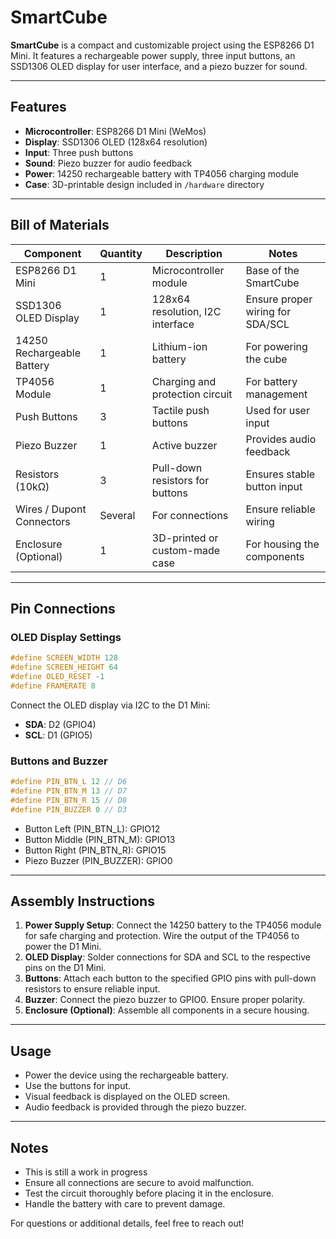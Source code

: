 # SmartCube

**SmartCube** is a compact and customizable project using the ESP8266 D1 Mini. It features a rechargeable power supply, three input buttons, an SSD1306 OLED display for user interface, and a piezo buzzer for sound.  

---

## Features  
- **Microcontroller**: ESP8266 D1 Mini (WeMos)  
- **Display**: SSD1306 OLED (128x64 resolution)  
- **Input**: Three push buttons  
- **Sound**: Piezo buzzer for audio feedback  
- **Power**: 14250 rechargeable battery with TP4056 charging module  
- **Case**: 3D-printable design included in `/hardware` directory  

---

## Bill of Materials  

| **Component**             | **Quantity** | **Description**                           | **Notes**                                   |  
|---------------------------|--------------|-------------------------------------------|---------------------------------------------|  
| ESP8266 D1 Mini           | 1            | Microcontroller module                    | Base of the SmartCube                       |  
| SSD1306 OLED Display      | 1            | 128x64 resolution, I2C interface          | Ensure proper wiring for SDA/SCL            |  
| 14250 Rechargeable Battery| 1            | Lithium-ion battery                       | For powering the cube                       |  
| TP4056 Module             | 1            | Charging and protection circuit           | For battery management                      |  
| Push Buttons              | 3            | Tactile push buttons                      | Used for user input                         |  
| Piezo Buzzer              | 1            | Active buzzer                             | Provides audio feedback                     |  
| Resistors (10kΩ)          | 3            | Pull-down resistors for buttons           | Ensures stable button input                 |  
| Wires / Dupont Connectors | Several      | For connections                           | Ensure reliable wiring                      |  
| Enclosure (Optional)      | 1            | 3D-printed or custom-made case            | For housing the components                  |  

---

## Pin Connections  

### OLED Display Settings  
```c  
#define SCREEN_WIDTH 128  
#define SCREEN_HEIGHT 64  
#define OLED_RESET -1  
#define FRAMERATE 8  
```  
Connect the OLED display via I2C to the D1 Mini:  
- **SDA**: D2 (GPIO4)  
- **SCL**: D1 (GPIO5)  

### Buttons and Buzzer  
```c  
#define PIN_BTN_L 12 // D6  
#define PIN_BTN_M 13 // D7  
#define PIN_BTN_R 15 // D8  
#define PIN_BUZZER 0 // D3  
```  
- Button Left (PIN_BTN_L): GPIO12  
- Button Middle (PIN_BTN_M): GPIO13  
- Button Right (PIN_BTN_R): GPIO15  
- Piezo Buzzer (PIN_BUZZER): GPIO0  

---

## Assembly Instructions  

1. **Power Supply Setup**: Connect the 14250 battery to the TP4056 module for safe charging and protection. Wire the output of the TP4056 to power the D1 Mini.  
2. **OLED Display**: Solder connections for SDA and SCL to the respective pins on the D1 Mini.  
3. **Buttons**: Attach each button to the specified GPIO pins with pull-down resistors to ensure reliable input.  
4. **Buzzer**: Connect the piezo buzzer to GPIO0. Ensure proper polarity.  
5. **Enclosure (Optional)**: Assemble all components in a secure housing.  

---

## Usage  

- Power the device using the rechargeable battery.  
- Use the buttons for input.  
- Visual feedback is displayed on the OLED screen.  
- Audio feedback is provided through the piezo buzzer.  

---

## Notes  

- This is still a work in progress
- Ensure all connections are secure to avoid malfunction.  
- Test the circuit thoroughly before placing it in the enclosure.  
- Handle the battery with care to prevent damage.  

For questions or additional details, feel free to reach out!